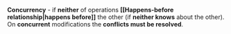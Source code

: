 **Concurrency** - if **neither** of operations **[[Happens-before relationship|happens before]]** the other (if **neither knows** about the other).  On **concurrent** modifications the **conflicts must be resolved**. 